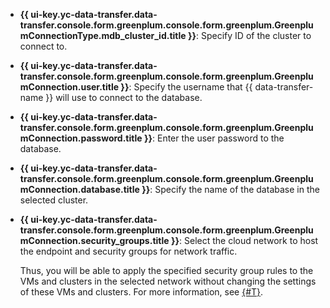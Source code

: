 * **{{ ui-key.yc-data-transfer.data-transfer.console.form.greenplum.console.form.greenplum.GreenplumConnectionType.mdb_cluster_id.title }}**: Specify ID of the cluster to connect to.
* **{{ ui-key.yc-data-transfer.data-transfer.console.form.greenplum.console.form.greenplum.GreenplumConnection.user.title }}**: Specify the username that {{ data-transfer-name }} will use to connect to the database.
* **{{ ui-key.yc-data-transfer.data-transfer.console.form.greenplum.console.form.greenplum.GreenplumConnection.password.title }}**: Enter the user password to the database.
* **{{ ui-key.yc-data-transfer.data-transfer.console.form.greenplum.console.form.greenplum.GreenplumConnection.database.title }}**: Specify the name of the database in the selected cluster.
* **{{ ui-key.yc-data-transfer.data-transfer.console.form.greenplum.console.form.greenplum.GreenplumConnection.security_groups.title }}**: Select the cloud network to host the endpoint and security groups for network traffic.

   Thus, you will be able to apply the specified security group rules to the VMs and clusters in the selected network without changing the settings of these VMs and clusters. For more information, see [{#T}](../../../../data-transfer/concepts/network.md).